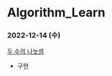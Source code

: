 # Algorithm_Learn
### 2022-12-14 (수)
[두 수의 나눗셈](https://school.programmers.co.kr/learn/courses/30/lessons/120806)
- 구현
